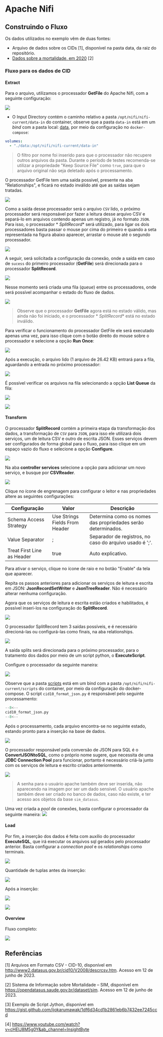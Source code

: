 <meta name="google-site-verification" content="ZCpG_FfV6aio_o2uW9yi2mK9dfCiobPYO0b2NWocM_Y" />

# Apache Nifi

## Construindo o Fluxo

Os dados utilizados no exemplo vêm de duas fontes:

- Arquivo de dados sobre os CIDs [1], disponível na pasta data, da raiz do repositório.
- [Dados sobre a mortalidade, em 2020](https://diaad.s3.sa-east-1.amazonaws.com/sim/Mortalidade_Geral_2020.csv) [2]

### Fluxo para os dados de CID

#### Extract

Para o arquivo, utilizamos o processador **GetFile** do Apache Nifi, com a seguinte configuração:

![](assets/cid10-getfile.png)

- O Input Directory contém o caminho relativo a pasta `/opt/nifi/nifi-current/data-in` do container, observe que a
  pasta `data-in`  está em um _bind_ com a pasta local: [data](./data), por meio da configuração
  no `docker-compose`:

```yaml
volumes:
  - "./data:/opt/nifi/nifi-current/data-in"  
```

> O filtro por nome foi inserido para que o processador não recupere outros arquivos da pasta. Durante o período de testes recomenda-se utilizar a propriedade "Keep Source File" como `true`, para que o arquivo original não seja deletado após o processamento.

O processador GetFile tem uma saída possível, presente na aba "Relationships", e ficará no estado inválido até que as
saídas sejam tratadas.

![](assets/cid10-getfile-proc.png)

Como a saída desse processador será o arquivo `CSV` lido, o próximo processador será responsável por fazer a leitura
desse arquivo CSV e separá-lo em arquivos contendo apenas um registro, já no formato `JSON`. Para isso, o processador *
*SplitRecord** será utilizado, para ligar os dois processadores basta passar o mouse por cima do primeiro e quando a
seta representada na figura abaixo aparecer, arrastar o mouse até o segundo processador.

![](assets/cid10-ligacao-split.png)

A seguir, será solicitada a configuração da conexão, onde a saída em caso de `sucess` do primeiro processador
(**GetFile**) será direcionada para o processador **SplitRecord**.

![](assets/cid10-lig-config.png)

Nesse momento será criada uma fila (_queue_) entre os processadores, onde será possível acompanhar o estado do fluxo de
dados.

![](assets/cid10-getfile-queue.png)

> Observe que o processador **GetFile** agora está no estado válido, mas ainda não foi iniciado, e o processador *
*SplitRecord** está no estado inválido.

Para verificar o funcionamento do processador GetFile ele será executado apenas uma vez, para isso clique com o botão
direito do mouse sobre o processador e selecione a opção **Run Once**:

![](assets/getfile-runonce.png)

Após a execução, o arquivo lido (1 arquivo de 26.42 KB) entrará para a fila, aguardando a entrada no próximo
processador:

![](assets/getfile-queued.png)

É possível verificar os arquivos na fila selecionando a opção **List Queue** da fila:

![](assets/listqueue.png)

![](assets/listqueue-2.png)

#### Transform

O processador **SplitRecord** contém a primeira etapa da transformação dos dados, a transformação de `CSV` para `JSON`,
para isso ele utilizará dois serviços, um de leitura CSV e outro de escrita JSON. Esses serviços devem ser configurados
de forma global para o fluxo, para isso clique em um espaço vazio do fluxo e selecione a opção **Configure**.

![](assets/5036.png)

Na aba **controller services** selecione a opção para adicionar um novo serviço, e busque por **CSVReader**.

![](assets/5230.png)

Clique no ícone de engrenagem para configurar o leitor e nas propriedades altere as seguintes configurações:

| Configuração               | Valor                          | Descrição                                                    |
| -------------------------- | ------------------------------ | ------------------------------------------------------------ |
| Schema Access Strategy     | Use Strings Fields From Header | Determina como os nomes das propriedades serão determinados. |
| Value Separator            | ;                              | Separador de registros, no caso do arquivo usado é ';'.      |
| Treat First Line as Header | true                           | Auto explicativo.                                            |

Para ativar o serviço, clique no ícone de raio e no botão "Enable" da tela que aparecer.

Repita os passos anteriores para adicionar os serviços de leitura e escrita em JSON: **JsonRecordSetWriter** e **JsonTreeReader**. Não é necessário alterar nenhuma configuração.

Agora que os serviços de leitura e escrita estão criados e habilitados, é possível inseri-los na configuração do **SplitRecord**.

![](assets/0001.png)

O processador SplitRecord tem 3 saídas possíveis, e é necessário direcioná-las ou configurá-las como finais, na aba relationships.

![](assets/0100.png)

A saída splits será direcionada para o próximo processador, para o tratamento dos dados por meio de um script python, o **ExecuteScript**.

Configure o processador da seguinte maneira:

![](assets/0750.png)

Observe que a pasta [scripts](../scripts/) está em um bind com a pasta `/opt/nifi/nifi-current/scripts` do container, por meio da configuração do docker-compose. O script `cid10_format_json.py` é responsável pelo seguinte processamento:

```python title="format_json.python" linenums="1"
--8<--
cid10_format_json.py
--8<--
```

Após o processamento, cada arquivo encontra-se no seguinte estado, estando pronto para a inserção na base de dados.

![](assets/1429.png)

O processador responsável pela conversão de JSON para SQL é o **ConvertJSONtoSQL**, como o próprio nome sugere, que necessita de uma **JDBC Connection Pool** para funcionar, portanto é necessário criá-la junto com os serviços de leitura e escrito criados anteriormente.

![](assets/2352.png)

> A senha para o usuário apache também deve ser inserida, não aparecendo na imagem por ser um dado sensível.
> O usuário apache também deve ser criado no banco de dados, caso não existe, e ter acesso aos objetos da base `sim_datasus`.

Uma vez criada a _pool_ de conexões, basta configurar o processador da seguinte maneira:
![](assets/1718.png)

#### Load

Por fim, a inserção dos dados é feita com auxílio do processador **ExecuteSQL**, que irá executar os arquivos sql gerados pelo processador anterior. Basta configurar a _connection pool_ e os _relationships_ como terminais.

![](assets/3317.png)

Quantidade de tuplas antes da inserção:

![](assets/3257.png)

Após a inserção:

![](assets/3503.png)

![](assets/3517.png)

#### Overview

Fluxo completo:

![](assets/3719.png)

## Referências

[1] Arquivos em Formato CSV - CID-10, disponível em <http://www2.datasus.gov.br/cid10/V2008/descrcsv.htm>. Acesso em 12
de junho de 2023.

[2] Sistema de Informação sobre Mortalidade – SIM, disponível em  <https://opendatasus.saude.gov.br/dataset/sim>. Acesso
em 12 de junho de 2023.

[3] Exemplo de Script Jython, disponível em <https://gist.github.com/ijokarumawak/1df6d34cd1b2861eb6b7432ee7245ccd>

[4] <https://www.youtube.com/watch?v=cHElJ8M5g0Y&ab_channel=InsightByte>
